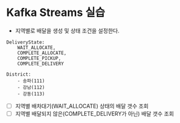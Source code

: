 # Kafka Streams 실습

- 지역별로 배달을 생성 및 상태 조건을 설정한다.
```text
DeliveryState: 
    WAIT_ALLOCATE, 
    COMPLETE_ALLOCATE,
    COMPLETE_PICKUP,
    COMPLETE_DELIVERY
    
District:
    - 송파(111)
    - 강남(112)
    - 강동(113)
```
- [ ] 지역별 배차대기(WAIT_ALLOCATE) 상태의 배달 갯수 조회
- [ ] 지역별 배달되지 않은(COMPLETE_DELIVERY가 아닌) 배달 갯수 조회
